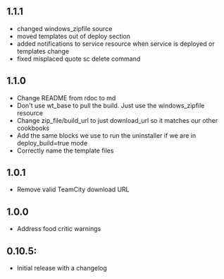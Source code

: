 ## 1.1.1
* changed windows_zipfile source
* moved templates out of deploy section
* added notifications to service resource when service is deployed or templates change
* fixed misplaced quote sc delete command

## 1.1.0
* Change README from rdoc to md
* Don't use wt_base to pull the build.  Just use the windows_zipfile resource
* Change zip_file/build_url to just download_url so it matches our other cookbooks
* Add the same blocks we use to run the uninstaller if we are in deploy_build=true mode
* Correctly name the template files

## 1.0.1
* Remove valid TeamCity download URL

## 1.0.0
* Address food critic warnings

## 0.10.5:
* Initial release with a changelog
